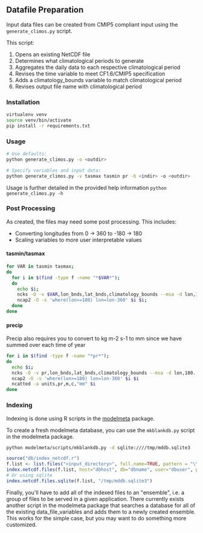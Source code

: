 ## Datafile Preparation

Input data files can be created from CMIP5 compliant input using the `generate_climos.py` script.

This script:

1. Opens an existing NetCDF file
2. Determines what climatological periods to generate
3. Aggregates the daily data to each respective climatological period
4. Revises the time variable to meet CF1.6/CMIP5 specification
5. Adds a climatology_bounds variable to match climatological period
6. Revises output file name with climatological period

### Installation

```bash
virtualenv venv
source venv/bin/activate
pip install -r requirements.txt
```

### Usage

```bash
# Use defaults:
python generate_climos.py -o <outdir>

# Specify variables and input data:
python generate_climos.py -v tasmax tasmin pr -b <indir> -o <outdir>
```

Usage is further detailed in the provided help information `python generate_climos.py -h`

### Post Processing

As created, the files may need some post processing. This includes:

* Converting longitudes from 0 -> 360 to -180 -> 180
* Scaling variables to more user interpretable values

#### tasmin/tasmax

```bash
for VAR in tasmin tasmax;
do
  for i in $(find -type f -name "*$VAR*");
  do
    echo $i;
    ncks -O -v $VAR,lon_bnds,lat_bnds,climatology_bounds --msa -d lon,180.,360. -d lon,0.,179.999999 $i $i;
    ncap2 -O -s 'where(lon>=180) lon=lon-360' $i $i;
  done
done
```

#### precip

Precip also requires you to convert to kg m-2 s-1 to mm since we have summed over each time of year

```bash
for i in $(find -type f -name "*pr*");
do
  echo $i;
  ncks -O -v pr,lon_bnds,lat_bnds,climatology_bounds --msa -d lon,180.,360. -d lon,0.,179.999999 $i $i
  ncap2 -O -s 'where(lon>=180) lon=lon-360' $i $i
  ncatted -a units,pr,m,c,"mm" $i
done
```

### Indexing

Indexing is done using R scripts in the [modelmeta](https://github.com/pacificclimate/modelmeta) package.

To create a fresh modelmeta database, you can use the `mkblankdb.py` script in the modelmeta package.

```bash
python modelmeta/scripts/mkblankdb.py -d sqlite:////tmp/mddb.sqlite3
```

```R
source("db/index_netcdf.r")
f.list <- list.files("<input_directory>", full.name=TRUE, pattern = "\\.nc$", recursive=TRUE)
index.netcdf.files(f.list, host="dbhost", db="dbname", user="dbuser", password="optional")
# Or using sqlite
index.netcdf.files.sqlite(f.list, "/tmp/mddb.sqlite3")
```

Finally, you'll have to add all of the indexed files to an "ensemble", i.e. a group of files to be served in a given application. There currently exists another script in the modelmeta package that searches a database for all of the existing data_file_variables and adds them to a newly created ensemble. This works for the simple case, but you may want to do something more customized.

